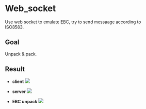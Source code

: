# Web_socket

Use web socket to emulate EBC, try to send messaage according to ISO8583.

## Goal
Unpack & pack.

## Result



- **client**
![](https://i.imgur.com/aCL2qwe.png)

- **server**
![](https://i.imgur.com/H2c8VQb.png)


- **EBC unpack**
![](https://i.imgur.com/LkVJvPB.png)
